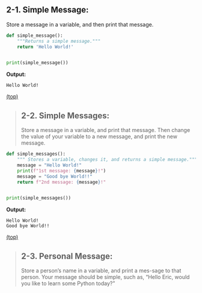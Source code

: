 <h2 id="foo>Solutions - Chapter 2</h2> 

> ## 2-1. Simple Message: 
> Store a message in a variable, and then print that message.

```python
def simple_message():
    """Returns a simple message."""
    return 'Hello World!'


print(simple_message())
```
**Output:**

```
Hello World!
```

[(top)](#foo)


> ## 2-2. Simple Messages:
> Store a message in a variable, and print that message.
> Then change the value of your variable to a new message, and print the new message.


```python
def simple_messages():
    """ Stores a variable, changes it, and returns a simple message."""
    message = "Hello World!"
    print(f"1st message: {message}!")
    message = "Good bye World!!"
    return f"2nd message: {message}!"


print(simple_messages())
```


**Output:**

```
Hello World!
Good bye World!!
```
[(top)](#foo)

> ## 2-3. Personal Message: 
> Store a person’s name in a variable, and print a mes-sage to that person.
> Your message should be simple, such as, “Hello Eric, would you like to learn some Python today?”
